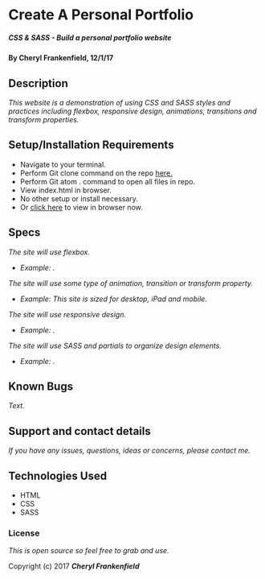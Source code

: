 # Create A Personal Portfolio

##### CSS & SASS - Build a personal portfolio website

#### By Cheryl Frankenfield, 12/1/17

## Description

_This website is a demonstration of using CSS and SASS styles and practices including flexbox, responsive design, animations, transitions and transform properties._

## Setup/Installation Requirements

* Navigate to your terminal.
* Perform Git clone command on the repo [here.]()
* Perform Git atom . command to open all files in repo.
* View index.html in browser.
* No other setup or install necessary.
* Or [click here]() to view in browser now.

## Specs

_The site will use flexbox._
* _Example: ._

_The site will use some type of animation, transition or transform property._
* _Example: This site is sized for desktop, iPad and mobile._

_The site will use responsive design._
* _Example: ._

_The site will use SASS and partials to organize design elements._
* _Example: ._

## Known Bugs

_Text._

## Support and contact details

_If you have any issues, questions, ideas or concerns, please contact me._

## Technologies Used

* HTML
* CSS
* SASS

### License

*This is open source so feel free to grab and use.*

Copyright (c) 2017 **_Cheryl Frankenfield_**
